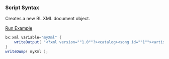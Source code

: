 ### Script Syntax

Creates a new BL XML document object.

<a href="https://try.boxlang.io/?code=eJw1jk0LgkAYhM%2F5K17ek0FkXWtbCQJvBUFQx9UWeWk%2FZD9Mif57anUaeGaYmbLbdFpBKxyJUskd6v6qFcIrmT0dBXmKoYkhBWT5lJPOkzU7xPVyhZhzVokglK0589bUQPfRQuRMuEA%2B8L0PSvYLOFP1YNkPskAD5Uc51EFhjRFQUCvhZiNcGpZ9bZaNlYP8JxDm2%2BSdTL8OUTcpTGdH%2BgEinUIs" target="_blank">Run Example</a>

```java
bx:xml variable="myXml" {
	writeOutput( "<?xml version=""1.0""?><catalog><song id=""1""><artist>Astley, Rick</artist><title>Never Gonna Give You Up</title></song></catalog>" );
}
writeDump( myXml );

```


